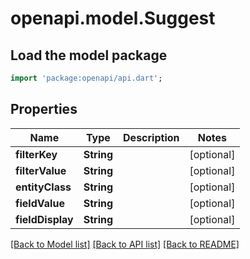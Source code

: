 # openapi.model.Suggest

## Load the model package
```dart
import 'package:openapi/api.dart';
```

## Properties
Name | Type | Description | Notes
------------ | ------------- | ------------- | -------------
**filterKey** | **String** |  | [optional] 
**filterValue** | **String** |  | [optional] 
**entityClass** | **String** |  | [optional] 
**fieldValue** | **String** |  | [optional] 
**fieldDisplay** | **String** |  | [optional] 

[[Back to Model list]](../README.md#documentation-for-models) [[Back to API list]](../README.md#documentation-for-api-endpoints) [[Back to README]](../README.md)


